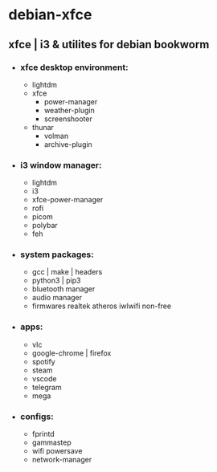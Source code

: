 # debian-xfce
## xfce | i3 & utilites for debian bookworm

- ### xfce desktop environment:
    - lightdm
    - xfce
        - power-manager
        - weather-plugin
        - screenshooter
    - thunar
        - volman
        - archive-plugin

- ### i3 window manager:
    - lightdm
    - i3
    - xfce-power-manager
    - rofi
    - picom
    - polybar
    - feh

- ### system packages:
    - gcc | make | headers
    - python3 | pip3
    - bluetooth manager
    - audio manager
    - firmwares realtek atheros iwlwifi non-free

- ### apps:
    - vlc
    - google-chrome | firefox
    - spotify
    - steam
    - vscode
    - telegram
    - mega

- ### configs:
    - fprintd
    - gammastep
    - wifi powersave
    - network-manager

